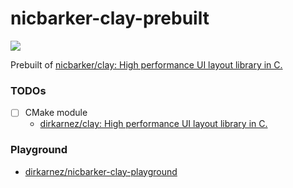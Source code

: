 nicbarker-clay-prebuilt
=======================
![](https://github.com/dirkarnez/clay-prebuilt/actions/workflows/build.yml/badge.svg)

Prebuilt of [nicbarker/clay: High performance UI layout library in C.](https://github.com/nicbarker/clay)

### TODOs
- [ ] CMake module
  - [dirkarnez/clay: High performance UI layout library in C.](https://github.com/dirkarnez/clay) 

### Playground
- [dirkarnez/nicbarker-clay-playground](https://github.com/dirkarnez/nicbarker-clay-playground)
